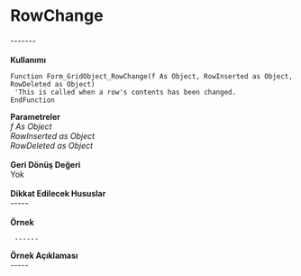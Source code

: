# RowChange

\-------\
\
**Kullanımı**

```
Function Form_GridObject_RowChange(f As Object, RowInserted as Object, RowDeleted as Object)
 'This is called when a row's contents has been changed.
EndFunction

```

**Parametreler**\
_f As Object_\
_RowInserted as Object_\
_RowDeleted as Object_\
\
**Geri Dönüş Değeri**\
Yok\
\
**Dikkat Edilecek Hususlar**\
\-----\
\
**Örnek**

```
 ------
```

**Örnek Açıklaması**\
\-----

